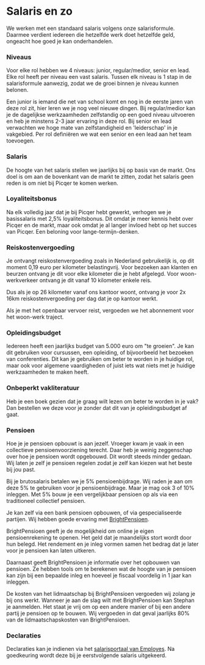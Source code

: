 # Salaris en zo
We werken met een standaard salaris volgens onze salarisformule. Daarmee verdient iedereen die hetzelfde werk doet hetzelfde geld, ongeacht hoe goed je kan onderhandelen. 

### Niveaus
Voor elke rol hebben we 4 niveaus: junior, regular/medior, senior en lead. Elke rol heeft per niveau een vast salaris. Tussen elk niveau is 1 stap in de salarisformule aanwezig, zodat we de groei binnen je niveau kunnen belonen.

Een junior is iemand die net van school komt en nog in de eerste jaren van deze rol zit, hier leren we je nog veel nieuwe dingen. Bij regular/medior kan je de dagelijkse werkzaamheden zelfstandig op een goed niveau uitvoeren en heb je minstens 2-3 jaar ervaring in deze rol. Bij senior en lead verwachten we hoge mate van zelfstandigheid en 'leiderschap' in je vakgebied. Per rol definiëren we wat een senior en een lead aan het team toevoegen.

### Salaris
De hoogte van het salaris stellen we jaarlijks bij op basis van de markt. Ons doel is om aan de bovenkant van de markt te zitten, zodat het salaris geen reden is om niet bij Picqer te komen werken.

### Loyaliteitsbonus
Na elk volledig jaar dat je bij Picqer hebt gewerkt, verhogen we je basissalaris met 2,5% loyaliteitsbonus. Dit omdat je meer kennis hebt over Picqer en de markt, maar ook omdat je al langer invloed hebt op het succes van Picqer. Een beloning voor lange-termijn-denken.

### Reiskostenvergoeding
Je ontvangt reiskostenvergoeding zoals in Nederland gebruikelijk is, op dit moment 0,19 euro per kilometer belastingvrij. Voor bezoeken aan klanten en beurzen ontvang je dit voor elke kilometer die je hebt afgelegd. Voor woon-werkverkeer ontvang je dit vanaf 10 kilometer enkele reis.

Dus als je op 26 kilometer vanaf ons kantoor woont, ontvang je voor 2x 16km reiskostenvergoeding per dag dat je op kantoor werkt.

Als je met het openbaar vervoer reist, vergoeden we het abonnement voor het woon-werk traject.

### Opleidingsbudget
Iedereen heeft een jaarlijks budget van 5.000 euro om "te groeien". Je kan dit gebruiken voor cursussen, een opleiding, of bijvoorbeeld het bezoeken van conferenties. Dit kan je gebruiken om beter te worden in je huidige rol, maar ook voor algemene vaardigheden of juist iets wat niets met je huidige werkzaamheden te maken heeft.

### Onbeperkt vakliteratuur
Heb je een boek gezien dat je graag wilt lezen om beter te worden in je vak? Dan bestellen we deze voor je zonder dat dit van je opleidingsbudget af gaat.

### Pensioen
Hoe je je pensioen opbouwt is aan jezelf. Vroeger kwam je vaak in een collectieve pensioenvoorziening terecht. Daar heb je weinig zeggenschap over hoe je pensioen wordt opgebouwd. Dit wordt steeds minder gedaan. Wij laten je zelf je pensioen regelen zodat je zelf kan kiezen wat het beste bij jou past. 

Bij je brutosalaris betalen we je 5% pensioenbijdrage. Wij raden je aan om deze 5% te gebruiken voor je pensioenbijdrage. Maar je mag ook 3 of 10% inleggen. Met 5% bouw je een vergelijkbaar pensioen op als via een traditioneel collectief pensioen.

Je kan zelf via een bank pensioen opbouwen, of via gespecialiseerde partijen. Wij hebben goede ervaring met [BrightPensioen](https://brightpensioen.nl/).

BrightPensioen geeft je de mogelijkheid om online je eigen pensioenrekening te openen. Het geld dat je maandelijks stort wordt door hun belegd. Het rendement en je inleg vormen samen het bedrag dat je later voor je pensioen kan laten uitkeren.

Daarnaast geeft BrightPensioen je informatie over het opbouwen van pensioen. Ze hebben tools om te berekenen wat de hoogte van je pensioen kan zijn bij een bepaalde inleg en hoeveel je fiscaal voordelig in 1 jaar kan inleggen.

De kosten van het lidmaatschap bij BrightPensioen vergoeden wij zolang je bij ons werkt. Wanneer je aan de slag wilt met BrightPensioen kan Stephan je aanmelden. Het staat je vrij om op een andere manier of bij een andere partij je pensioen op te bouwen. Wij vergoeden in dat geval jaarlijks 80% van de lidmaatschapskosten van BrightPensioen.

### Declaraties
Declaraties kan je indienen via het [salarisportaal van Employes](https://app.employes.nl). Na goedkeuring wordt deze bij je eerstvolgende salaris uitgekeerd.
